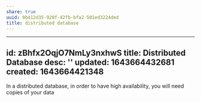 ```yaml
---
share: true
uuid: 0b412d35-920f-42fb-bfa2-501ed3224ded
title: distributed database
---
```

---
id: zBhfx2OqjO7NmLy3nxhwS
title: Distributed Database
desc: ''
updated: 1643664432681
created: 1643664421348
---

In a distributed database, in order to have high availability, you will need copies of your data